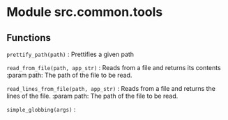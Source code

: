 Module src.common.tools
=======================

Functions
---------

    
`prettify_path(path)`
:   Prettifies a given path

    
`read_from_file(path, app_str)`
:   Reads from a file and returns its contents
    :param path: The path of the file to be read.

    
`read_lines_from_file(path, app_str)`
:   Reads from a file and returns the lines of the file.
    :param path: The path of the file to be read.

    
`simple_globbing(args)`
:
